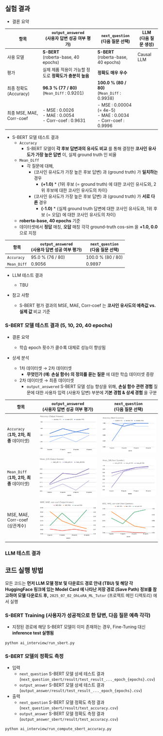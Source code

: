 
## 실험 결과

* 결론 요약

| 항목                     | ```output_answered```<br>(사용자 답변 성공 여부 평가)                | ```next_question```<br>(다음 질문 선택)                                  | LLM<br>(다음 질문 생성) |
|------------------------|-----------------------------------------------------------|--------------------------------------------------------------------|-------------------|
| 사용 모델                  | **S-BERT**<br>(roberta-base, 40 epochs)                   | **S-BERT**<br>(roberta-base, 40 epochs)                            | Causal LLM        |
| 평가                     | 실제 제품 적용이 가능할 정도로 **정확도가 충분히 높음**                         | **정확도 매우 우수**                                                      |                   |
| 최종 정확도 (Accuracy)      | **96.3 % (77 / 80)**<br>(```Mean_Diff``` : 0.9201)        | **100.0 % (80 / 80)**<br>(```Mean_Diff``` : 0.9938)                |                   |
| 최종 MSE, MAE, Corr-coef | - MSE : 0.0026<br> - MAE : 0.0054<br>- Corr-coef : 0.9631 | - MSE : 0.00004 (= 4e-5)<br>- MAE : 0.0034<br>- Corr-coef : 0.9996 |                   |

* S-BERT 모델 테스트 결과
  * ```Accuracy```
    * S-BERT 모델이 **각 후보 답변과의 유사도 비교** 를 통해 결정한 **코사인 유사도가 가장 높은 답변** 이, 실제 ground truth 인 비율 
  * ```Mean_Diff```
    * 각 질문에 대해,
      * (코사인 유사도가 가장 높은 후보 답변) 과 (ground truth) 가 **일치하는** 경우
        * **(+1.0)** * {1위 후보 (= ground truth) 에 대한 코사인 유사도와, 2위 후보에 대한 코사인 유사도의 차이}
      * (코사인 유사도가 가장 높은 후보 답변) 과 (ground truth) 가 **서로 다른** 경우
        * **(-1.0)** * {실제 ground truth 답변에 대한 코사인 유사도와, 1위 후보 (= 오답) 에 대한 코사인 유사도의 차이}
  * **roberta-base, 40 epochs** 기준
  * 데이터셋에서 **정답** 매칭, **오답** 매칭 각각 ground-truth cos-sim 을 **+1.0, 0.0** 으로 지정

| 항목              | ```output_answered```<br>(사용자 답변 성공 여부 평가) | ```next_question```<br>(다음 질문 선택) |
|-----------------|--------------------------------------------|-----------------------------------|
| ```Accuracy```  | 95.0 % (76 / 80)                           | 100.0 % (80 / 80)                 |
| ```Mean_Diff``` | 0.9056                                     | 0.9897                            |

* LLM 테스트 결과
  * TBU 

* 참고 사항
  * S-BERT 평가 결과의 MSE, MAE, Corr-coef 는 **코사인 유사도의 예측값 vs. 실제 값** 비교 기준 

### S-BERT 모델 테스트 결과 (5, 10, 20, 40 epochs)

* 결론 요약
  * 학습 epoch 횟수가 클수록 대체로 성능이 향상됨

* 상세 분석
  * 1차 데이터셋 → 2차 데이터셋
    * **무엇인가 (예: 손실 함수) 의 정의를 묻는 질문** 에 대한 학습 데이터셋 증량
  * 2차 데이터셋 → 최종 데이터셋
    * ```output_answered``` S-BERT 모델 성능 향상을 위해, **손실 함수 관련 경험** 질문에 대한 사용자 입력 (사용자 답변) 부분에 **기본 경험 & 상세 경험** 을 구분

| 항목                                       | ```output_answered```<br>(사용자 답변 성공 여부 평가) | ```next_question```<br>(다음 질문 선택)    |
|------------------------------------------|--------------------------------------------|--------------------------------------|
| ```Accuracy```<br>(**1차, 2차, 최종** 데이터셋)  | ![image](../../images/250702_18.PNG)       | ![image](../../images/250702_17.PNG) |
| ```Mean_Diff```<br>(**1차, 2차, 최종** 데이터셋) | ![image](../../images/250702_20.PNG)       | ![image](../../images/250702_19.PNG) |
| MSE, MAE, Corr-coef (상관계수)               | ![image](../../images/250702_22.PNG)       | ![image](../../images/250702_21.PNG) |

### LLM 테스트 결과

## 코드 실행 방법

모든 코드는 **먼저 LLM 모델 정보 및 다운로드 경로 안내 (TBU) 및 해당 각 HuggingFace 링크에 있는 Model Card 에 나타난 저장 경로 (Save Path) 정보를 참고하여 모델 다운로드 후,** ```2025_07_02_OhLoRA_ML_Tutor``` (프로젝트 메인 디렉토리) 에서 실행

### S-BERT Training (사용자가 성공적으로 한 답변, 다음 질문 예측 각각)

* 지정된 경로에 해당 S-BERT 모델이 이미 존재하는 경우, Fine-Tuning 대신 **inference test 실행됨**

```python ai_interview/run_sbert.py```

### S-BERT 모델의 정확도 측정

* 입력
  * ```next_question``` S-BERT 모델 상세 테스트 결과 (```next_question_sbert/result/test_result_..._epoch_{epochs}.csv```)
  * ```output_answer``` S-BERT 모델 상세 테스트 결과 (```output_answer/result/test_result_..._epoch_{epochs}.csv```)
* 출력
  * ```next_question``` S-BERT 모델 정확도 측정 결과 (```next_question_sbert/result/test_accuracy.csv```)
  * ```output_answer``` S-BERT 모델 정확도 측정 결과 (```output_answer_sbert/result/test_accuracy.csv```)

```python ai_interview/run_compute_sbert_accuracy.py```